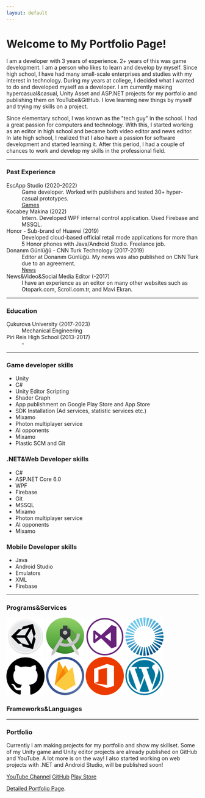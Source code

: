 ```yaml
---
layout: default
---
```


# Welcome to My Portfolio Page!

I am a developer with 3 years of experience. 2+ years of
this was game development. I am a person who likes to
learn and develop by myself. Since high school, I have
had many small-scale enterprises and studies with my
interest in technology. During my years at college, I
decided what I wanted to do and developed myself as a
developer. I am currently making hypercasual&casual,
Unity Asset and ASP.NET projects for my portfolio and publishing
them on YouTube&GitHub. I love learning new things by myself 
and trying my skills on a project. 

Since elementary school, I was known as the "tech guy" in the school.
I had a great passion for computers and technology. With this, I 
started working as an editor in high school and became both video editor
and news editor. In late high school, I realized that I also have a
passion for software development and started learning it. After this
period, I had a couple of chances to work and develop my skills in 
the professional field. 

* * *

### Past Experience

<d2>
<dt>EscApp Studio (2020-2022)</dt>
<dd>Game developer. Worked with publishers and tested 30+ hyper-casual prototypes.</dd>
<dd><a href="https://play.google.com/store/apps/dev?id=6637869039033138353&hl=en_US&gl=US">Games</a></dd>

<dt>Kocabey Makina (2022)</dt>
<dd>Intern. Developed WPF internal control application. Used Firebase and MSSQL.</dd>

<dt>Honor - Sub-brand of Huawei (2019)</dt>
<dd>Developed cloud-based official retail mode applications for more than 5 Honor phones
with Java/Android Studio. Freelance job.</dd>

<dt>Donanım Günlüğü - CNN Turk Technology (2017-2019)</dt>
<dd>Editor at Donanım Günlüğü. My news was also published on CNN Turk due to an agreement.</dd>
<dd><a href="https://donanimgunlugu.com/author/yigitcanatilgan">News</a></dd>

<dt>News&Video&Social Media Editor (-2017)</dt>
<dd>I have an experience as an editor on many other websites such as Otopark.com, Scroll.com.tr, and Mavi Ekran.</dd>

</d2>

* * *

### Education

<d2>
<dt>Çukurova University (2017-2023)</dt>
<dd>Mechanical Engineering</dd>

<dt>Piri Reis High School (2013-2017)</dt>
<dd>-</dd>

</d2>

* * *

### Game developer skills

*   Unity
*   C#
*   Unity Editor Scripting
*   Shader Graph
*   App publishment on Google Play Store and App Store
*   SDK Installation (Ad services, statistic services etc.)
*   Mixamo
*   Photon multiplayer service
*   AI opponents
*   Mixamo
*   Plastic SCM and Git

### .NET&Web Developer skills

*   C#
*   ASP.NET Core 6.0
*   WPF
*   Firebase
*   Git
*   MSSQL
*   Mixamo
*   Photon multiplayer service
*   AI opponents
*   Mixamo

### Mobile Developer skills

*   Java
*   Android Studio
*   Emulators
*   XML
*   Firebase

* * *

### Programs&Services

<img src="/assets/img/Unity.png" width="100" height="100">
<img src="/assets/img/android-studio.png" width="100" height="100">
<img src="/assets/img/visualstudio.png" width="100" height="100">
<img src="/assets/img/photon.jpeg" width="100" height="100">
<img src="/assets/img/github.png" width="100" height="100">
<img src="/assets/img/firebase.png" width="100" height="100">
<img src="/assets/img/microsoft-office.png" width="100" height="100">
<img src="/assets/img/wordpress.png" width="100" height="100">

### Frameworks&Languages

* * *

### Portfolio

Currently I am making projects for my portfolio and show my skillset. 
Some of my Unity game and Unity editor projects are already published
on GitHub and YouTube. A lot more is on the way! I also started working
on web projects with .NET and Android Studio, will be published soon!

<a href="https://www.youtube.com/channel/UCl-JtJy52O4SbV5JrMD9RNg">YouTube Channel</a>
<a href="https://github.com/ycanatilgan">GitHub</a>
<a href="https://play.google.com/store/apps/dev?id=6637869039033138353&hl=en_US&gl=US">Play Store</a>

[Detailed Portfolio Page](./another-page.html).